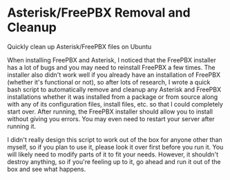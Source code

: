 # Asterisk/FreePBX Removal and Cleanup
Quickly clean up Asterisk/FreePBX files on Ubuntu

When installing FreePBX and Asterisk, I noticed that the FreePBX installer has a lot of bugs and you may need to reinstall FreePBX a few times. The installer also didn't work well if you already have an installation of FreePBX (whether it's functional or not), so after lots of research, I wrote a quick bash script to automatically remove and cleanup any Asterisk and FreePBX installations whether it was installed from a package or from source along with any of its configuration files, install files, etc. so that I could completely start over. After running, the FreePBX installer should allow you to install without giving you errors. You may even need to restart your server after running it.

I didn't really design this script to work out of the box for anyone other than myself, so if you plan to use it, please look it over first before you run it. You will likely need to modify parts of it to fit your needs. However, it shouldn't destroy anything, so if you're feeling up to it, go ahead and run it out of the box and see what happens. 
